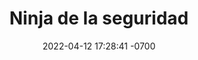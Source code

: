 ---
layout: post
title: Ninja de la seguridad
description: De cero a Ninja, conoce todas las herramientas, hábitos, y aplicaciones para que seas un experto en seguridad personal en línea.
image: assets/images/posts/tipos-contrasenas-01.jfif
date: 2022-04-12 17:28:41 -0700
category: curso
---